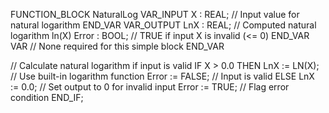 FUNCTION_BLOCK NaturalLog
VAR_INPUT
    X : REAL; // Input value for natural logarithm
END_VAR
VAR_OUTPUT
    LnX : REAL;   // Computed natural logarithm ln(X)
    Error : BOOL; // TRUE if input X is invalid (<= 0)
END_VAR
VAR
    // None required for this simple block
END_VAR

// Calculate natural logarithm if input is valid
IF X > 0.0 THEN
    LnX := LN(X);      // Use built-in logarithm function
    Error := FALSE;    // Input is valid
ELSE
    LnX := 0.0;        // Set output to 0 for invalid input
    Error := TRUE;     // Flag error condition
END_IF;
